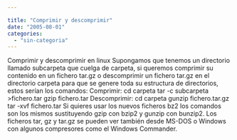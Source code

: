 ```yaml
---

title: "Comprimir y descomprimir"
date: "2005-08-01"
categories: 
  - "sin-categoria"
---
```


Comprimir y descomprimir en linux Supongamos que tenemos un directorio llamado subcarpeta que cuelga de carpeta, si queremos comprimir su contenido en un fichero tar.gz o descomprimir un fichero tar.gz en el directorio carpeta para que se genere toda su estructura de directorios, estos serían los comandos: Comprimir: cd carpeta tar -c subcarpeta >fichero.tar gzip fichero.tar Descomprimir: cd carpeta gunzip fichero.tar.gz tar -xvf fichero.tar Si quieres usar los nuevos ficheros bz2 los comandos son los mismos sustituyendo gzip con bzip2 y gunzip con bunzip2. Los ficheros tar, gz y tar.gz se pueden ver también desde MS-DOS o Windows con algunos compresores como el Windows Commander.
